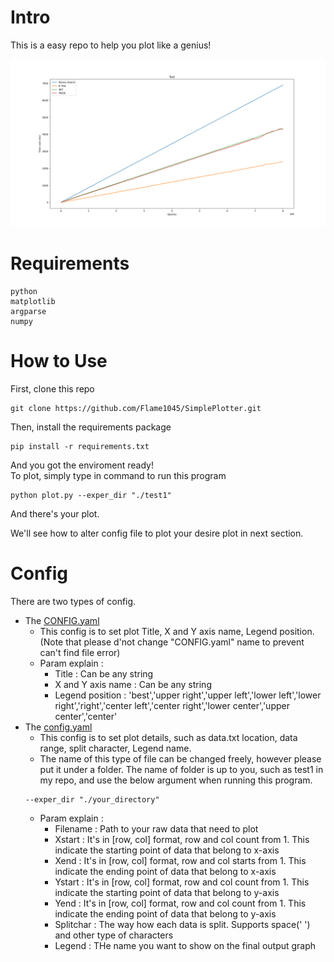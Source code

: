 # Intro
This is a easy repo to help you plot like a genius!  
  
  
![Like This](https://github.com/Flame1045/SimplePlotter/blob/main/docs/Figure_1.png)

# Requirements
```
python
matplotlib
argparse
numpy
``` 

# How to Use
  First, clone this repo
  ```
  git clone https://github.com/Flame1045/SimplePlotter.git
  ```
  
  Then, install the requirements package
  ```
  pip install -r requirements.txt
  ```
  
  And you got the enviroment ready!   
  To plot, simply type in command to run this program
  ```
  python plot.py --exper_dir "./test1"
  ```
  And there's your plot.  
  
  We'll see how to alter config file to plot your desire plot in next section.  
  
# Config
  There are two types of config.  
 * The [CONFIG.yaml](https://github.com/Flame1045/SimplePlotter/blob/main/CONFIG.yaml) 
     * This config is to set plot Title, X and Y axis name, Legend position. (Note that please d'not change "CONFIG.yaml" name to prevent can't find file error)
     * Param explain : 
        * Title : Can be any string 
        * X and Y axis name : Can be any string 
        * Legend position : 'best','upper right','upper left','lower left','lower right','right','center left','center right','lower center','upper center','center'
 * The [config.yaml](https://github.com/Flame1045/SimplePlotter/blob/main/test1/config_subplot1.yaml) 
    * This config is to set plot details, such as data.txt location, data range, split character, Legend name.  
    * The name of this type of file can be changed freely, however please put it under a folder. The name of folder is up to you, such as test1 in my repo, and use the below argument when running this program.  
    ```
    --exper_dir "./your_directory" 
    ```
    * Param explain : 
      * Filename : Path to your raw data that need to plot
      * Xstart : It's in [row, col] format, row and col count from 1. This indicate the starting point of data that belong to x-axis   
      * Xend : It's in [row, col] format, row and col starts from 1. This indicate the ending point of data that belong to x-axis  
      * Ystart : It's in [row, col] format, row and col count from 1. This indicate the starting point of data that belong to y-axis   
      * Yend : It's in [row, col] format, row and col count from 1. This indicate the ending point of data that belong to y-axis 
      * Splitchar : The way how each data is split. Supports space(' ') and other type of characters
      * Legend : THe name you want to show on the final output graph
      
  
  
  

